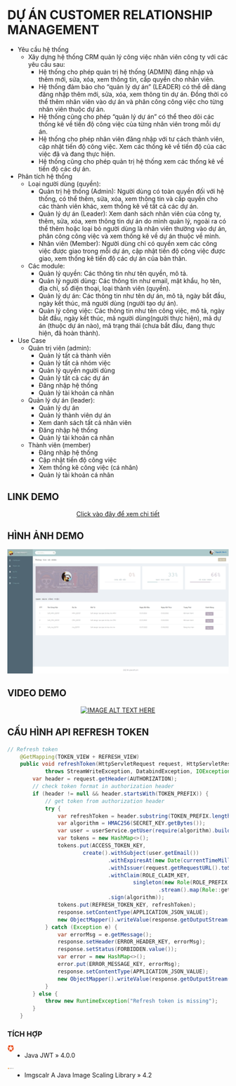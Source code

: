 # DỰ ÁN CUSTOMER RELATIONSHIP MANAGEMENT
- Yêu cầu hệ thống
    - Xây dựng hệ thống CRM quản lý công việc nhân viên công ty với các yêu cầu sau:
        - Hệ thống cho phép quản trị hệ thống (ADMIN) đăng nhập và thêm mới, sửa, xóa, xem thông tin, cấp quyền cho nhân viên.
        - Hệ thống đảm bảo cho “quản lý dự án” (LEADER) có thể dễ dàng đăng nhập thêm mới, sửa, xóa, xem thông tin dự án. Đồng thời có thể thêm nhân viên vào dự án và phân công công việc cho từng nhân viên thuộc dự án.
        - Hệ thống cũng cho phép “quản lý dự án” có thể theo dõi các thống kê về tiến độ công việc của từng nhân viên trong mỗi dự án.
        - Hệ thống cho phép nhân viên đăng nhập với tư cách thành viên, cập nhật tiến độ công việc. Xem các thống kê về tiến độ của các việc đã và đang thực hiện.
        - Hệ thống cũng cho phép quản trị hệ thống xem các thống kê về tiến độ các dự án.
- Phân tích hệ thống
    - Loại người dùng (quyền):
        - Quản trị hệ thống (Admin): Người dùng có toàn quyền đối với hệ thống, có thể thêm, sửa, xóa, xem thông tin và cấp quyền cho các thành viên khác, xem thống kê về tất cả các dự án.
        - Quản lý dự án (Leader): Xem danh sách nhân viên của công ty, thêm, sửa, xóa, xem thông tin dự án do mình quản lý, ngoài ra có thể thêm hoặc loại bỏ người dùng là nhân viên thường vào dự án, phân công công việc và xem thống kê về dự án thuộc về mình.
        - Nhân viên (Member): Người dùng chỉ có quyền xem các công việc được giao trong mỗi dự án, cập nhật tiến độ công việc được giao, xem thống kê tiến độ các dự án của bản thân.
    - Các module:
        - Quản lý quyền: Các thông tin như tên quyền, mô tả.
        - Quản lý người dùng: Các thông tin như email, mật khẩu, họ tên, địa chỉ, số điện thoại, loại thành viên (quyền).
        - Quản lý dự án: Các thông tin như tên dự án, mô tả, ngày bắt đầu, ngày kết thúc, mã người dùng (người tạo dự án).
        - Quản lý công việc: Các thông tin như tên công việc, mô tả, ngày bắt đầu, ngày kết thúc, mã người dùng(người thực hiện), mã dự án (thuộc dự án nào), mã trạng thái (chưa bắt đầu, đang thực hiện, đã hoàn thành).
- Use Case
    - Quản trị viên (admin):
        - Quản lý tất cả thành viên
        - Quản lý tất cả nhóm việc
        - Quản lý quyền người dùng
        - Quản lý tất cả các dự án
        - Đăng nhập hệ thống
        - Quản lý tài khoản cá nhân
    - Quản lý dự án (leader):
        - Quản lý dự án
        - Quản lý thành viên dự án
        - Xem danh sách tất cả nhân viên
        - Đăng nhập hệ thống
        - Quản lý tài khoản cá nhân
    - Thành viên (member)
        - Đăng nhập hệ thống
        - Cập nhật tiến độ công việc
        - Xem thống kê công việc (cá nhân)
        - Quản lý tài khoản cá nhân

## LINK DEMO
<div align="center">

[Click vào đây để xem chi tiết](https://crm-project.herokuapp.com/login)

</div>

## HÌNH ẢNH DEMO
<p align="center">
<img src="https://raw.githubusercontent.com/Tynab/CRM-Project/master/temp/pic/0.png"></img>
</p>

## VIDEO DEMO
<div align="center">

[![IMAGE ALT TEXT HERE](https://img.youtube.com/vi/3W1kdSJdITo/0.jpg)](https://youtu.be/3W1kdSJdITo)

</div>

## CẤU HÌNH API REFRESH TOKEN
```java
// Refresh token
    @GetMapping(TOKEN_VIEW + REFRESH_VIEW)
    public void refreshToken(HttpServletRequest request, HttpServletResponse response)
            throws StreamWriteException, DatabindException, IOException {
        var header = request.getHeader(AUTHORIZATION);
        // check token format in authorization header
        if (header != null && header.startsWith(TOKEN_PREFIX)) {
            // get token from authorization header
            try {
                var refreshToken = header.substring(TOKEN_PREFIX.length());
                var algorithm = HMAC256(SECRET_KEY.getBytes());
                var user = userService.getUser(require(algorithm).build().verify(refreshToken).getSubject());
                var tokens = new HashMap<>();
                tokens.put(ACCESS_TOKEN_KEY,
                        create().withSubject(user.getEmail())
                                .withExpiresAt(new Date(currentTimeMillis() + EXPIRATION_TIME))
                                .withIssuer(request.getRequestURL().toString())
                                .withClaim(ROLE_CLAIM_KEY,
                                        singleton(new Role(ROLE_PREFIX + user.getRole().getName().toUpperCase()))
                                                .stream().map(Role::getName).collect(toList()))
                                .sign(algorithm));
                tokens.put(REFRESH_TOKEN_KEY, refreshToken);
                response.setContentType(APPLICATION_JSON_VALUE);
                new ObjectMapper().writeValue(response.getOutputStream(), tokens);
            } catch (Exception e) {
                var errorMsg = e.getMessage();
                response.setHeader(ERROR_HEADER_KEY, errorMsg);
                response.setStatus(FORBIDDEN.value());
                var error = new HashMap<>();
                error.put(ERROR_MESSAGE_KEY, errorMsg);
                response.setContentType(APPLICATION_JSON_VALUE);
                new ObjectMapper().writeValue(response.getOutputStream(), error);
            }
        } else {
            throw new RuntimeException("Refresh token is missing");
        }
    }
```

### TÍCH HỢP
<img src="https://raw.githubusercontent.com/Tynab/CRM-Project/master/temp/pic/1.png" align="left" width="3%" height="3%"></img>
<div style="display:flex;">

- Java JWT » 4.0.0

</div>
<img src="https://raw.githubusercontent.com/Tynab/CRM-Project/master/temp/pic/2.png" align="left" width="3%" height="3%"></img>
<div style="display:flex;">

- Imgscalr A Java Image Scaling Library » 4.2

</div>
